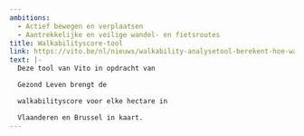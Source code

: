 ```yaml
---
ambitions:
  - Actief bewegen en verplaatsen
  - Aantrekkelijke en veilige wandel- en fietsroutes
title: Walkabilityscore-tool
link: https://vito.be/nl/nieuws/walkability-analysetool-berekent-hoe-wandelvriendelijk-een-buurt
text: |-
  Deze tool van Vito in opdracht van

  Gezond Leven brengt de

  walkabilityscore voor elke hectare in

  Vlaanderen en Brussel in kaart.
---
```

